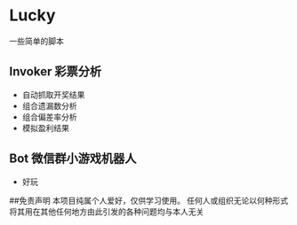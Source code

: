 # Lucky
一些简单的脚本

## Invoker 彩票分析
* 自动抓取开奖结果
* 组合遗漏数分析
* 组合偏差率分析
* 模拟盈利结果

## Bot 微信群小游戏机器人
* 好玩



##免责声明
本项目纯属个人爱好，仅供学习使用。 任何人或组织无论以何种形式将其用在其他任何地方由此引发的各种问题均与本人无关
